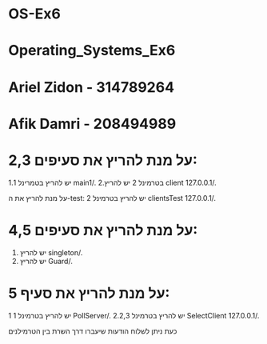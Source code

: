# OS-Ex6
# Operating_Systems_Ex6
# Ariel Zidon - 314789264
# Afik Damri - 208494989


# על מנת להריץ את סעיפים 2,3:
1.יש להריץ בטמרינל 1 main1/. 
2.בטרמינל 2 יש להריץ client 127.0.0.1/.

על מנת להריץ את ה-test:
יש להריץ בטרמינל 2 clientsTest 127.0.0.1/.

# על מנת להריץ את סעיפים 4,5:
1. יש להריץ singleton/.
2. יש להריץ Guard/.

# על מנת להריץ את סעיף 5:
1 יש להריץ בטרמינל 1 PollServer/.
2.יש להריץ בטרמינל 2,3 SelectClient 127.0.0.1/.

כעת ניתן לשלוח הודעות שיעברו דרך השרת בין הטרמילנים

